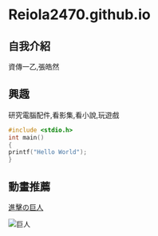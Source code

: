 # Reiola2470.github.io

## 自我介紹
資傳一乙,張皓然

## 興趣
研究電腦配件,看影集,看小說,玩遊戲

```C
#include <stdio.h>
int main()
{
printf("Hello World");
}
```
## 動畫推薦
[進擊の巨人](https://zh.wikipedia.org/zh-tw/%E9%80%B2%E6%93%8A%E7%9A%84%E5%B7%A8%E4%BA%BA)

![巨人](https://img.4gamers.com.tw/ckfinder/images/Katy/comic%20animation/20200924-titan-01.jpg?versionId=OF5NSfSbJuOh7X0n0vLjXjfaN7lk1htS)
